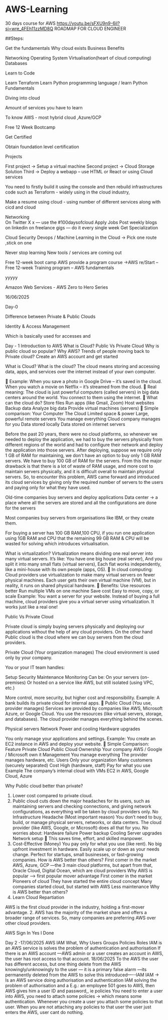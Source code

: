 # AWS-Learning
30 days course for AWS
https://youtu.be/sFXU9n9-6iI?si=wre_4FEh11zzMD8Q 
ROADMAP FOR CLOUD ENGINEER

##Steps:

Get the fundamentals
Why cloud exists
Business Benefits

Networking
Operating System
Virtualisation(heart of cloud computing)
Databases

Learn to Code

Learn Terraform
Learn Python programming language / learn Python Fundamentals

Diving into cloud

Amount of services you have to learn

To know AWS - most hybrid cloud
   ,Azure/GCP

Free 12 Week Bootcamp

Get Certified

Obtain foundation level certification

Projects

First project → Setup a virtual machine
Second project → Cloud Storage Solution
Third → Deploy a webapp – use HTML or React or using Cloud services

You need to firstly build it using the console and then rebuild infrastructures code such as Terraform - widely  using in the cloud industry, 

Make a resume using cloud - using number of different services along with cicd and cloud

Networking   
On Twitter
X x     — use the #100daysofcloud 
Apply Jobs
Post weekly blogs on linkedin on freelance gigs — do it every single week
Get Specialization

Cloud Security Devops  /
Machine Learning in the Cloud
→ Pick one route ,stick on one

Never stop learning
New tools / services are coming out


Free 12-week boot camp
AWS provide a program course →AWS re/Start   – Free 12-week Training program – AWS fundamentals

yyyyy

Amazon Web Services - AWS Zero to Hero Series

16/06/2025 

Day-0

Difference between Private & Public Clouds


Identity & Access Management
 
Which is basically used for accesses and 

Day - 1
Introduction to AWS
What is Cloud?
Public Vs Private Cloud
Why is public cloud so popular?
Why AWS?
Trends of people moving back to Private cloud?
Create an AWS account and get started


What is Cloud?
 What is the cloud?
The cloud means storing and accessing data, apps, and services over the internet instead of your own computer.

🔹 Example:
When you save a photo in Google Drive – it’s saved in the cloud.
When you watch a movie on Netflix – it’s streamed from the cloud.
🔹 Real meaning:
The cloud is just powerful computers (called servers) in big data centers around the world.
You connect to them using the internet.
🔹 What can the cloud do?
Store files
Run apps (like Gmail, Zoom)
Host websites
Backup data
Analyze big data
Provide virtual machines (servers)
🔹 Simple comparison:
Your Computer
The Cloud
Limited space & power
Large, powerful remote servers
You manage everything
Cloud company manages for you
Data stored locally
Data stored on internet servers


Before the past 20 years, there were no cloud platforms, so whenever we needed to deploy the application, we had to buy the servers physically from different regions of the world and had to configure their network and deploy the application into those servers. After deploying, suppose we require only 1 GB of RAM for maintaining, we don't have an option to buy only 1 GB RAM servers. We have to buy 100 GB of RAM for the servers. From this the major drawback is that there is a lot of waste of RAM usage, and more cost to maintain servers physically, and it is difficult overall to maintain physical servers. So, to encounter this problem, AWS came forward and introduced its cloud services by giving only the required number of servers to the users and paying only for what they have used.

Old-time companies buy servers and deploy applications
Data center → a place where all the servers are stored and all the configurations are done for the servers
  
Most companies buy servers from organisations like IBM, or they create them.

 For buying a server has 100 GB RAM,100 CPU, if you run one application using 1GB RAM and CPU that the remaining 99 GB RAM & CPU will be wasted for solving which introduces virtualisation. 


What is virtualization?
Virtualization means dividing one real server into many virtual servers.
It’s like:
You have one big house (real server),
And you split it into many small flats (virtual servers),
Each flat works independently, like a mini-house with its own people (apps, OS).
🔹 In cloud computing:
Cloud providers use virtualization to make many virtual servers on fewer physical machines.
Each user gets their own virtual machine (VM), but in reality, it runs on shared physical hardware.
🔹 Benefits:
Use resources better
Run multiple VMs on one machine
Save cost
Easy to move, copy, or scale
Example:
You want a server for your website. Instead of buying a full machine, cloud providers give you a virtual server using virtualization. It works just like a real one!

Public Vs Private Cloud

Private cloud is simply buying servers physically and deploying our applications without the help of any cloud providers. 
On the other hand Public cloud is the cloud where we can buy servers from the cloud providers.
 
Private Cloud (Your organization manages)
The cloud environment is used only by your company.


You or your IT team handles:


Setup
Security
Maintenance
Monitoring
Can be:
On your servers (on-premises)
Or hosted on a service like AWS, but still isolated (using VPC, etc.)


More control, more security, but higher cost and responsibility.
Example: A bank builds its private cloud for internal apps.
🔹 Public Cloud (You use, provider manages)
Services are provided by companies like AWS, Microsoft Azure, or Google Cloud.
You use the resources (like virtual servers, storage, and databases).
The cloud provider manages everything behind the scenes.


Physical servers
Network
Power and cooling
Hardware upgrades


You only manage your applications and settings.
Example: You create an EC2 instance in AWS and deploy your website.
🔹 Simple Comparison:
Feature
Private Cloud
Public Cloud
Ownership
Your company
AWS / Google / Microsoft own it
Management
You manage everything
The provider manages hardware, etc.
Users
Only your organization
Many customers (securely separated)
Cost
High (hardware, staff)
Pay for what you use
Example
The company’s internal cloud with VMs
EC2 in AWS, Google Cloud, Azure



Why Public cloud better than private?

1. Lower cost compared to private cloud.
2. Public cloud cuts down the major headaches for its users, such as maintaining servers and checking connections, and giving network configurations, as everything will be taken by cloud providers only. 
No Infrastructure Headache (Most important reason)
You don’t need to buy, build, or manage physical servers, networks, or data centers.
The cloud provider (like AWS, Google, or Microsoft) does all that for you.
No worries about:
Hardware failure
Power backup
Cooling
Server upgrades
Network setup
🔸 This saves time, effort, and skilled manpower.
2. Cost-Effective (Money)
You pay only for what you use (like rent).
No big upfront investment in hardware.
Easily scale up or down as your needs change.
Perfect for startups, small businesses, or fast-growing companies.
How is AWS better than others?
First comer in the market
AWS, Azure, GCP —the 3 main cloud platforms, but apart from that, Oracle Cloud, Digital Ocean, which are cloud providers
Why AWS is popular —> first popular mover advantage 
First comer in the market
Pioneers of cloud
They have started the entire cloud concept
Many companies started cloud, but started with AWS
Less maintenance 
Why is AWS better than others?
1. Learn Cloud Repartiation




AWS is the first cloud provider in the industry, holding a first-mover advantage.
2. AWS has the majority of the market share and offers a broader range of services. So, many companies are preferring AWS over other cloud providers. 

AWS Sign In
Yes I Done

Day 2 -17/06/2025
AWS IAM
What, Why
Users
Groups
Policies
Roles
IAM is an AWS service is solves the problem of authentication and authorisation
If there is an AWS account —AWS admin or a user creates an account in AWS, the user has root access to that account. 
18/06/2025
To the AWS the user has different access, but one thing delete from the AWS knowingly/unknowingly to the user — it is a primary false alarm —its permanently deleted from the AWS to solve this introduced—--IAM
IAM → Is an AWS service doing authorisation and authentication
IAM solving the problem of authorisation and a
E.g.: an employee 501 goes to AWS, then AWS gives him a user ID and password,, ie policies 
You need to enter a user into AWS, you need to attach some policies → which means some authentication.
Whenever you create a user you attach some policies to that user.
When you are not attaching any policies to that user the user just enters the AWS, user cant do nothing.
